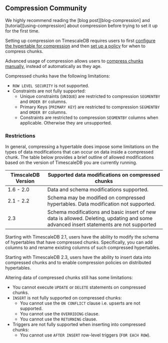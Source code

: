 ## Compression <tag type="community">Community</tag>

We highly recommend reading the [blog post][blog-compression] and
[tutorial][using-compression] about compression before trying to set it up
for the first time.

Setting up compression on TimescaleDB requires users to first [configure the
hypertable for compression](/compression/alter_table_compression/) and then [set up a
policy](/compression/add_compression_policy/) for when to compress chunks.

Advanced usage of compression allows users to [compress chunks
manually](/compression/compress_chunk), instead of automatically as they age.

Compressed chunks have the following limitations:
- `ROW LEVEL SECURITY` is not supported.
- Constraints are not fully supported:
    - Unique constraints (`UNIQUE`) are restricted to compression `SEGMENTBY`
      and `ORDER BY` columns.
    - Primary Keys (`PRIMARY KEY`) are restricted to compression `SEGMENTBY`
      and `ORDER BY` columns.
    - Constraints are restricted to compression `SEGMENTBY` columns when
    applicable. Otherwise they are unsupported.
  
### Restrictions

In general, compressing a hypertable does impose some limitations on the types
of data modifications that can occur on data inside a compressed chunk. 
The table below provides a brief outline of allowed modifications 
based on the version of TimescaleDB you are currently running.

|TimscaleDB Version|Supported data modifications on compressed chunks|
|---|---|
| 1.6 - 2.0 | Data and schema modifications supported. |
| 2.1 - 2.2 | Schema may be modified on compressed hypertables. Data modification not supported. |
| 2.3 | Schema modifications and basic insert of new data is allowed. Deleting, updating and some advanced insert statements are not supported |

Starting with TimescaleDB 2.1, users have the ability to modify the schema
of hypertables that have compressed chunks.
Specifically, you can add columns to and rename existing columns of 
such compressed hypertables.

Starting with TimescaleDB 2.3, users have the ability to insert data into compressed chunks 
and to enable compression policies on distributed hypertables.

Altering data of compressed chunks still has some limitations:
  - You cannot execute `UPDATE` or `DELETE` statements on compressed chunks.
  - `INSERT` is not fully supported on compressed chunks:
    - You cannot use the `ON CONFLICT` clause  i.e. upserts are not supported.
    - You cannot use the `OVERRIDING` clause.
    - You cannot use the `RETURNING` clause.
  - Triggers are not fully supported when inserting into compressed chunks:
    - You cannot use `AFTER INSERT` row-level triggers (`FOR EACH ROW`).
